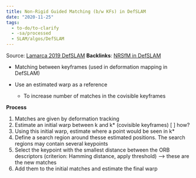 ```yaml
---
title: Non-Rigid Guided Matching (b/w KFs) in DefSLAM
date: "2020-11-25"
tags:
  - to-do/to-clarify
  - -sa/processed
  - SLAM/algos/DefSLAM
---
```


Source: [Lamarca 2019 DefSLAM](lamarca-2019-defslam.md)
**Backlinks**: [NRSfM in DefSLAM](nrsfm-in-defslam.md)

*   Matching between keyframes (used in deformation mapping in DefSLAM)

*   Use an estimated warp as a reference
    *   To increase number of matches in the covisible keyframes

**Process**

1.  Matches are given by deformation tracking
2.  Estimate an initial warp between k and k\* (covisible keyframes) [ ] how?
3.  Using this initial warp, estimate where a point would be seen in k\*
4.  Define a search region around thesse estimated positions. The search regions may contain several keypoints
5.  Select the keypoint with the smallest distance between the ORB descriptors (criterion: Hamming distance, apply threshold) --> these are the new matches
6.  Add them to the initial matches and estimate the final warp

